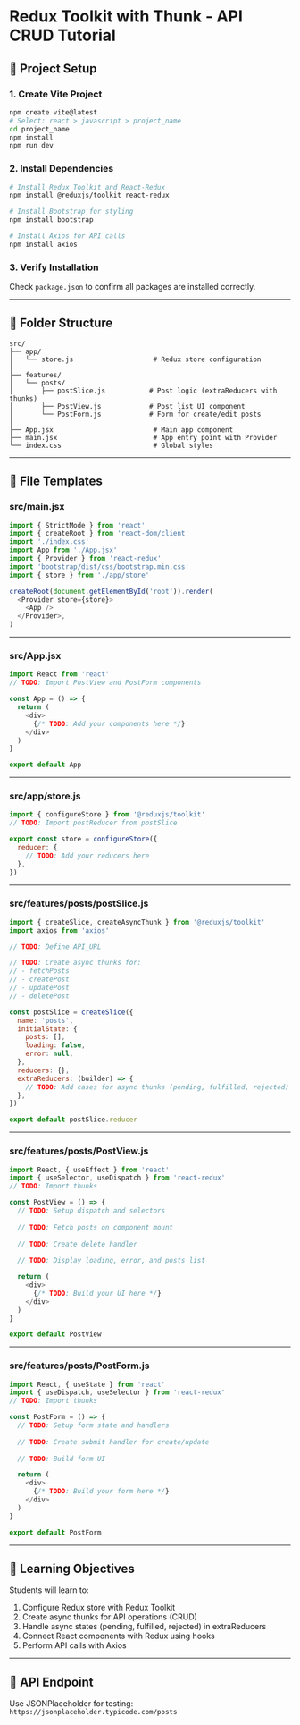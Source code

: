 # Redux Toolkit with Thunk - API CRUD Tutorial

## 🚀 Project Setup

### 1. Create Vite Project
```bash
npm create vite@latest
# Select: react > javascript > project_name
cd project_name
npm install
npm run dev
```

### 2. Install Dependencies
```bash
# Install Redux Toolkit and React-Redux
npm install @reduxjs/toolkit react-redux

# Install Bootstrap for styling
npm install bootstrap

# Install Axios for API calls
npm install axios
```

### 3. Verify Installation
Check `package.json` to confirm all packages are installed correctly.

---

## 📁 Folder Structure
```
src/
├── app/
│   └── store.js                    # Redux store configuration
│
├── features/
│   └── posts/
│       ├── postSlice.js           # Post logic (extraReducers with thunks)
│       ├── PostView.js            # Post list UI component
│       └── PostForm.js            # Form for create/edit posts
│
├── App.jsx                         # Main app component
├── main.jsx                        # App entry point with Provider
└── index.css                       # Global styles
```

---

## 📝 File Templates

### **src/main.jsx**
```javascript
import { StrictMode } from 'react'
import { createRoot } from 'react-dom/client'
import './index.css'
import App from './App.jsx'
import { Provider } from 'react-redux'
import 'bootstrap/dist/css/bootstrap.min.css'
import { store } from './app/store'

createRoot(document.getElementById('root')).render(
  <Provider store={store}>
    <App />
  </Provider>,
)
```

---

### **src/App.jsx**
```javascript
import React from 'react'
// TODO: Import PostView and PostForm components

const App = () => {
  return (
    <div>
      {/* TODO: Add your components here */}
    </div>
  )
}

export default App
```

---

### **src/app/store.js**
```javascript
import { configureStore } from '@reduxjs/toolkit'
// TODO: Import postReducer from postSlice

export const store = configureStore({
  reducer: {
    // TODO: Add your reducers here
  },
})
```

---

### **src/features/posts/postSlice.js**
```javascript
import { createSlice, createAsyncThunk } from '@reduxjs/toolkit'
import axios from 'axios'

// TODO: Define API_URL

// TODO: Create async thunks for:
// - fetchPosts
// - createPost
// - updatePost
// - deletePost

const postSlice = createSlice({
  name: 'posts',
  initialState: {
    posts: [],
    loading: false,
    error: null,
  },
  reducers: {},
  extraReducers: (builder) => {
    // TODO: Add cases for async thunks (pending, fulfilled, rejected)
  },
})

export default postSlice.reducer
```

---

### **src/features/posts/PostView.js**
```javascript
import React, { useEffect } from 'react'
import { useSelector, useDispatch } from 'react-redux'
// TODO: Import thunks

const PostView = () => {
  // TODO: Setup dispatch and selectors
  
  // TODO: Fetch posts on component mount
  
  // TODO: Create delete handler
  
  // TODO: Display loading, error, and posts list

  return (
    <div>
      {/* TODO: Build your UI here */}
    </div>
  )
}

export default PostView
```

---

### **src/features/posts/PostForm.js**
```javascript
import React, { useState } from 'react'
import { useDispatch, useSelector } from 'react-redux'
// TODO: Import thunks

const PostForm = () => {
  // TODO: Setup form state and handlers
  
  // TODO: Create submit handler for create/update
  
  // TODO: Build form UI

  return (
    <div>
      {/* TODO: Build your form here */}
    </div>
  )
}

export default PostForm
```

---

## 🎯 Learning Objectives

Students will learn to:
1. Configure Redux store with Redux Toolkit
2. Create async thunks for API operations (CRUD)
3. Handle async states (pending, fulfilled, rejected) in extraReducers
4. Connect React components with Redux using hooks
5. Perform API calls with Axios

---

## 🔗 API Endpoint
Use JSONPlaceholder for testing: `https://jsonplaceholder.typicode.com/posts`
